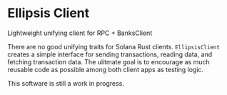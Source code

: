 # Ellipsis Client

Lightweight unifying client for RPC + BanksClient

There are no good unifying traits for Solana Rust clients. `EllipsisClient` creates a simple interface for sending transactions, reading data, and fetching transaction data. The ulitmate goal is to encourage as much reusable code as possible among both client apps as testing logic.

This software is still a work in progress.
